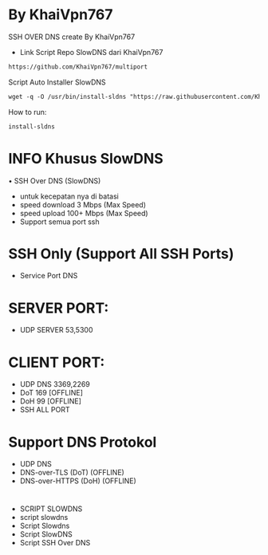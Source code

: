# By KhaiVpn767
SSH OVER DNS create By KhaiVpn767
* Link Script Repo SlowDNS dari KhaiVpn767
```html
https://github.com/KhaiVpn767/multiport
```

Script Auto Installer SlowDNS
```html
wget -q -O /usr/bin/install-sldns "https://raw.githubusercontent.com/KhaiVpn767/multiport/main/SLDNS/install-sldns" && chmod +x /usr/bin/install-sldns && install-sldns
```
How to run: 
```html
install-sldns
```

# INFO Khusus SlowDNS
• SSH Over DNS (SlowDNS)
* untuk kecepatan nya di batasi
* speed download 3 Mbps (Max Speed)
* speed upload 100+ Mbps (Max Speed)
* Support semua port ssh

# SSH Only (Support All SSH Ports)
* Service Port DNS

# SERVER PORT:
* UDP SERVER 53,5300

# CLIENT PORT:
* UDP DNS 3369,2269
* DoT 169 [OFFLINE]
* DoH 99 [OFFLINE]
* SSH ALL PORT

# Support DNS Protokol
* UDP DNS
* DNS-over-TLS (DoT) (OFFLINE)
* DNS-over-HTTPS (DoH) (OFFLINE)
#
* SCRIPT SLOWDNS
* script slowdns
* Script Slowdns
* Script SlowDNS
* Script SSH Over DNS
